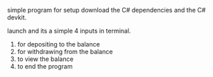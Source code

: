 simple program for setup download the C# dependencies and the C# devkit.

launch and its a simple 4 inputs in terminal.
1. for depositing to the balance
2. for withdrawing from the balance
3. to view the balance
4. to end the program

